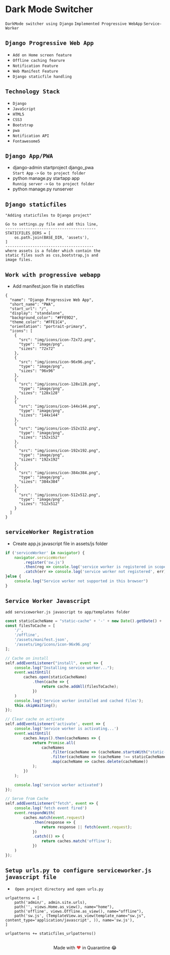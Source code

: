 # Dark Mode Switcher

``DarkMode switcher using Django``   ``Implemented Progressive WebApp``
``Service-Worker``

## ``Django Progressive Web App``
- ``Add on Home screen feature`` <br>
- ``Offline caching fearure`` <br>
- ``Notification Feature`` <br>
- ``Web Manifest Feature `` <br>
- ``Django staticfile handling`` <br>

## ``Technology Stack``
- ``Django``
- ``JavaScript``
- ``HTML5``
- ``CSS3``
- ``Bootstrap``
- ``pwa``
- ``Notification API``
- ``Fontawesome5``

## ``Django App/PWA``
- django-admin startproject django_pwa <br>
``Start App`` ``->`` ``Go to project folder``
- python manage.py startapp app <br>
``Runnig server`` ``->`` ``Go to project folder``
- python manage.py runserver

## ``Django staticfiles``
```staticfiles
"Adding staticfiles to Django project"

Go to settings.py file and add this line,
----------------------------------------
STATICFILES_DIRS = [
    os.path.join(BASE_DIR, 'assets'),
]
---------------------------------------
where assets is a folder which contain the 
static files such as css,bootstrap,js and 
image files.
```
## ``Work with progressive webapp``
- Add manifest.json file in staticfiles
```manifest
{
  "name": "Django Progressive Web App",
  "short_name": "PWA",
  "start_url": "/",
  "display": "standalone",
  "background_color": "#FFE9D2",
  "theme_color": "#FFE1C4",
  "orientation": "portrait-primary",
  "icons": [
    {
      "src": "img/icons/icon-72x72.png",
      "type": "image/png",
      "sizes": "72x72"
    },
    {
      "src": "img/icons/icon-96x96.png",
      "type": "image/png",
      "sizes": "96x96"
    },
    {
      "src": "img/icons/icon-128x128.png",
      "type": "image/png",
      "sizes": "128x128"
    },
    {
      "src": "img/icons/icon-144x144.png",
      "type": "image/png",
      "sizes": "144x144"
    },
    {
      "src": "img/icons/icon-152x152.png",
      "type": "image/png",
      "sizes": "152x152"
    },
    {
      "src": "img/icons/icon-192x192.png",
      "type": "image/png",
      "sizes": "192x192"
    },
    {
      "src": "img/icons/icon-384x384.png",
      "type": "image/png",
      "sizes": "384x384"
    },
    {
      "src": "img/icons/icon-512x512.png",
      "type": "image/png",
      "sizes": "512x512"
    }
  ]
}
```
## ``serviceWorker Registration``
- Create app.js javascript file in assets/js folder
```javascript
if ('serviceWorker' in navigator) {
	navigator.serviceWorker
		.register('sw.js')
		.then(reg => console.log('service worker is registered in scope: ', reg.scope))
		.catch(err => console.log('service worker not registered', err));
}else {
	console.log("Service worker not supported in this browser")
}

```

## ``Service Worker Javascript``
``add serviceworker.js javascript to app/templates folder``
```javascript
const staticCacheName = "static-cache" + '-' + new Date().getDate() + ':' + new Date().getHours() + ':' + new Date().getSeconds();
const filesToCache = [
    '/',
    '/offline',
    '/assets/manifest.json',
    '/assets/img/icons/icon-96x96.png'
];

// Cache on install
self.addEventListener("install", event => {
    console.log("Installing service worker...");
    event.waitUntil(
        caches.open(staticCacheName)
            .then(cache => {
                return cache.addAll(filesToCache);
            })
    )
    console.log('Service worker installed and cached files');
    this.skipWaiting();
});

// Clear cache on activate
self.addEventListener('activate', event => {
    console.log('Service worker is activating...')
    event.waitUntil(
        caches.keys().then(cacheNames => {
            return Promise.all(
                cacheNames
                    .filter(cacheName => (cacheName.startsWith("static-cache")))
                    .filter(cacheName => (cacheName !== staticCacheName))
                    .map(cacheName => caches.delete(cacheName))
            );
        })
    );

    console.log('service worker activated')
});

// Serve from Cache
self.addEventListener("fetch", event => {
    console.log('fetch event fired')
    event.respondWith(
        caches.match(event.request)
            .then(response => {
                return response || fetch(event.request);
            })
            .catch(() => {
                return caches.match('offline');
            })
    )
});
```
## ``Setup urls.py to configure serviceworker.js javascript file``
- `` Open project directory and open urls.py``
```urls
urlpatterns = [
    path('admin/', admin.site.urls),
    path('', views.Home.as_view(), name="home"),
    path('offline', views.Offline.as_view(), name="offline"),
    path('sw.js', (TemplateView.as_view(template_name="sw.js", content_type='application/javascript', )), name='sw.js'),
]

urlpatterns += staticfiles_urlpatterns()
```


##
<p align="center">Made with <span style="color: #e25555;">❤ </span>in Quarantine 😂 </p>
    



        
